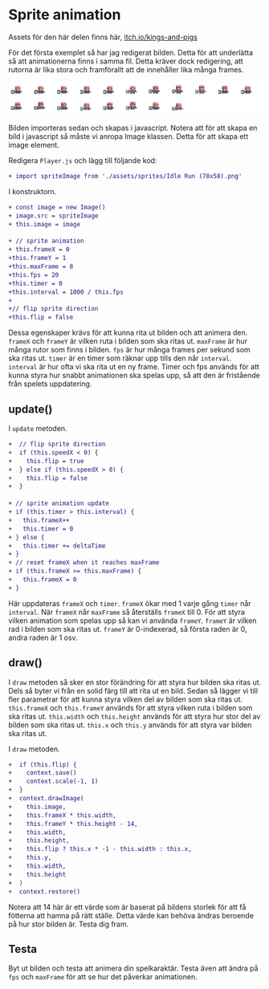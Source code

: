 # Sprite animation

Assets för den här delen finns här, [itch.io/kings-and-pigs](https://pixelfrog-assets.itch.io/kings-and-pigs)

För det första exemplet så har jag redigerat bilden. Detta för att underlätta så att animationerna finns i samma fil. Detta kräver dock redigering, att rutorna är lika stora och framförallt att de innehåller lika många frames.

![Kings and Pigs](../src/assets/sprites/Idle%20Run%20(78x58).png)

Bilden importeras sedan och skapas i javascript. Notera att för att skapa en bild i javascript så måste vi anropa Image klassen. Detta för att skapa ett image element.

Redigera `Player.js` och lägg till följande kod:
```diff
+ import spriteImage from './assets/sprites/Idle Run (78x58).png'
```

I konstruktorn.
```diff
+ const image = new Image()
+ image.src = spriteImage
+ this.image = image

+ // sprite animation
+ this.frameX = 0
+this.frameY = 1
+this.maxFrame = 8
+this.fps = 20
+this.timer = 0
+this.interval = 1000 / this.fps
+
+// flip sprite direction
+this.flip = false
```

Dessa egenskaper krävs för att kunna rita ut bilden och att animera den. `frameX` och `frameY` är vilken ruta i bilden som ska ritas ut. `maxFrame` är hur många rutor som finns i bilden. `fps` är hur många frames per sekund som ska ritas ut. `timer` är en timer som räknar upp tills den når `interval`. `interval` är hur ofta vi ska rita ut en ny frame. Timer och fps används för att kunna styra hur snabbt animationen ska spelas upp, så att den är fristående från spelets uppdatering.

## update()

I `update` metoden.
```diff
+  // flip sprite direction
+  if (this.speedX < 0) {
+    this.flip = true
+  } else if (this.speedX > 0) {
+    this.flip = false
+  }

+ // sprite animation update
+ if (this.timer > this.interval) {
+   this.frameX++
+   this.timer = 0
+ } else {
+   this.timer += deltaTime
+ }
+ // reset frameX when it reaches maxFrame
+ if (this.frameX >= this.maxFrame) {
+   this.frameX = 0
+ }
```

Här uppdateras `frameX` och `timer`. `frameX` ökar med 1 varje gång `timer` når `interval`. När `frameX` når `maxFrame` så återställs `frameX` till 0.
För att styra vilken animation som spelas upp så kan vi använda `frameY`. `frameY` är vilken rad i bilden som ska ritas ut. `frameY` är 0-indexerad, så första raden är 0, andra raden är 1 osv.

## draw()

I `draw` metoden så sker en stor förändring för att styra hur bilden ska ritas ut. Dels så byter vi från en solid färg till att rita ut en bild. Sedan så lägger vi till fler parametrar för att kunna styra vilken del av bilden som ska ritas ut. `this.frameX` och `this.frameY` används för att styra vilken ruta i bilden som ska ritas ut. `this.width` och `this.height` används för att styra hur stor del av bilden som ska ritas ut. `this.x` och `this.y` används för att styra var bilden ska ritas ut.

I `draw` metoden.

```diff
+  if (this.flip) {
+    context.save()
+    context.scale(-1, 1)
+  }
+  context.drawImage(
+    this.image,
+    this.frameX * this.width,
+    this.frameY * this.height - 14,
+    this.width,
+    this.height,
+    this.flip ? this.x * -1 - this.width : this.x,
+    this.y,
+    this.width,
+    this.height
+  )
+  context.restore()
```

Notera att 14 här är ett värde som är baserat på bildens storlek för att få fötterna att hamna på rätt ställe. Detta värde kan behöva ändras beroende på hur stor bilden är. Testa dig fram.

## Testa

Byt ut bilden och testa att animera din spelkaraktär. Testa även att ändra på `fps` och `maxFrame` för att se hur det påverkar animationen.